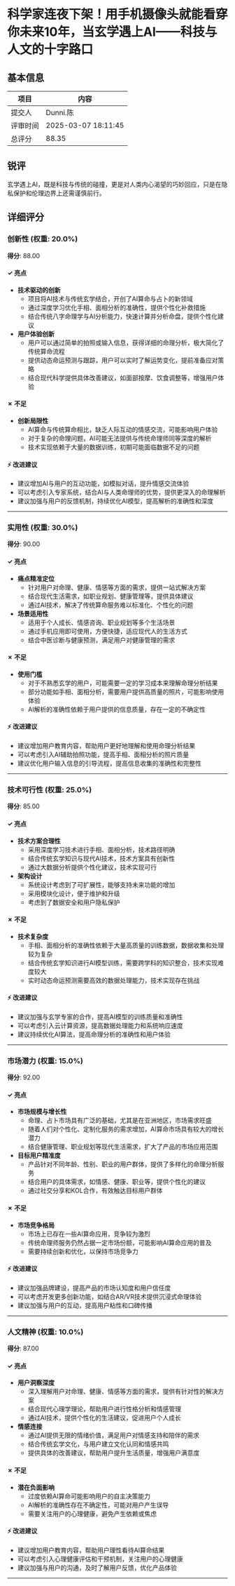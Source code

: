 # 科学家连夜下架！用手机摄像头就能看穿你未来10年，当玄学遇上AI——科技与人文的十字路口

## 基本信息

| 项目 | 内容 |
|------|------|
| 提交人 | Dunni.陈 |
| 评审时间 | 2025-03-07 18:11:45 |
| 总评分 | 88.35 |

## 锐评

玄学遇上AI，既是科技与传统的碰撞，更是对人类内心渴望的巧妙回应，只是在隐私保护和伦理边界上还需谨慎前行。

## 详细评分

### 创新性 (权重: 20.0%)

**得分**: 88.00

#### ✓ 亮点

* **技术驱动的创新**
  * 项目将AI技术与传统玄学结合，开创了AI算命与占卜的新领域
  * 通过深度学习优化手相、面相分析的准确性，提供个性化补救措施
  * 结合传统八字命理学与AI分析能力，快速计算并分析命盘，提供个性化建议
* **用户体验创新**
  * 用户可以通过简单的拍照或输入信息，获得详细的命理分析，极大简化了传统算命流程
  * 提供动态命运预测与跟踪，用户可以实时了解运势变化，提前准备应对策略
  * 结合现代科学提供具体改善建议，如面部按摩、饮食调整等，增强用户体验

#### ✗ 不足

* **创新局限性**
  * AI算命与传统算命相比，缺乏人际互动的情感交流，可能影响用户体验
  * 对于复杂的命理问题，AI可能无法提供与传统命理师同等深度的解析
  * 技术实现依赖于大量的数据训练，初期可能面临数据不足的问题

#### ⚡ 改进建议

* 建议增加AI与用户的互动功能，如模拟对话，提升情感交流体验
* 可以考虑引入专家系统，结合AI与人类命理师的优势，提供更深入的命理解析
* 建议加强与用户的反馈机制，持续优化AI模型，提高解析的准确性和深度

---

### 实用性 (权重: 30.0%)

**得分**: 90.00

#### ✓ 亮点

* **痛点精准定位**
  * 针对用户对命理、健康、情感等方面的需求，提供一站式解决方案
  * 结合现代生活需求，如职业规划、健康管理等，提供具体建议
  * 通过AI技术，解决了传统算命服务难以标准化、个性化的问题
* **场景适用性**
  * 适用于个人成长、情感咨询、职业规划等多个生活场景
  * 通过手机应用即可使用，方便快捷，适应现代人的生活方式
  * 结合中医诊断与健康预测，满足用户对健康管理的需求

#### ✗ 不足

* **使用门槛**
  * 对于不熟悉玄学的用户，可能需要一定的学习成本来理解命理分析结果
  * 部分功能如手相、面相分析，需要用户提供高质量的照片，可能影响使用体验
  * AI解析的准确性依赖于用户提供的信息质量，存在一定的不确定性

#### ⚡ 改进建议

* 建议增加用户教育内容，帮助用户更好地理解和使用命理分析结果
* 可以考虑引入AI辅助拍照功能，提高手相、面相分析的照片质量
* 建议优化用户输入信息的引导流程，提高信息收集的准确性和完整性

---

### 技术可行性 (权重: 25.0%)

**得分**: 85.00

#### ✓ 亮点

* **技术方案合理性**
  * 采用深度学习技术进行手相、面相分析，技术路径明确
  * 结合传统玄学知识与现代AI技术，技术方案具有创新性
  * 通过大数据分析提供个性化建议，技术实现可行
* **架构设计**
  * 系统设计考虑到了可扩展性，能够支持未来功能的增加
  * 采用模块化设计，便于维护和升级
  * 考虑到了数据安全和用户隐私保护

#### ✗ 不足

* **技术复杂度**
  * 手相、面相分析的准确性依赖于大量高质量的训练数据，数据收集和处理较为复杂
  * 结合传统玄学知识进行AI模型训练，需要跨学科的知识整合，技术实现难度较大
  * 实时动态命运预测需要高效的数据处理能力，技术实现存在挑战

#### ⚡ 改进建议

* 建议加强与玄学专家的合作，提高AI模型的训练质量和准确性
* 可以考虑引入云计算资源，提高数据处理能力和系统响应速度
* 建议持续优化AI算法，提高命理分析的准确性和用户体验

---

### 市场潜力 (权重: 15.0%)

**得分**: 92.00

#### ✓ 亮点

* **市场规模与增长性**
  * 命理、占卜市场具有广泛的基础，尤其是在亚洲地区，市场需求旺盛
  * 随着人们对个性化、定制化服务的需求增加，AI算命市场具有较大的增长潜力
  * 结合健康管理、职业规划等现代生活需求，扩大了产品的市场应用范围
* **目标用户精准度**
  * 产品针对不同年龄、性别、职业的用户群体，提供了多样化的命理分析服务
  * 结合用户的具体需求，如情感、健康、职业等，提供个性化的建议
  * 通过社交分享和KOL合作，有效触达目标用户群体

#### ✗ 不足

* **市场竞争格局**
  * 市场上已存在一些AI算命应用，竞争较为激烈
  * 传统命理师服务仍然占据一定市场份额，可能影响AI算命应用的普及
  * 需要持续创新和优化，以保持市场竞争力

#### ⚡ 改进建议

* 建议加强品牌建设，提高产品的市场认知度和用户信任度
* 可以考虑开发更多创新功能，如结合AR/VR技术提供沉浸式命理体验
* 建议加强与用户的互动，提高用户粘性和口碑传播

---

### 人文精神 (权重: 10.0%)

**得分**: 87.00

#### ✓ 亮点

* **用户洞察深度**
  * 深入理解用户对命理、健康、情感等方面的需求，提供有针对性的解决方案
  * 结合现代心理学理论，帮助用户进行性格分析和情感管理
  * 通过AI技术，提供个性化的生活建议，促进用户个人成长
* **情感连接**
  * 通过AI提供无限的情绪价值，满足用户对情感支持和陪伴的需求
  * 结合传统玄学文化，与用户建立文化认同和情感共鸣
  * 提供具体的改善建议，帮助用户提升生活质量，增强用户满意度

#### ✗ 不足

* **潜在负面影响**
  * 过度依赖AI算命可能影响用户的自主决策能力
  * AI解析的准确性存在不确定性，可能对用户产生误导
  * 需要关注用户的心理健康，避免产生依赖或焦虑

#### ⚡ 改进建议

* 建议增加用户教育内容，帮助用户理性看待AI算命结果
* 可以考虑引入心理健康评估和干预机制，关注用户的心理健康
* 建议加强与用户的沟通，及时了解用户反馈，优化产品体验

---

